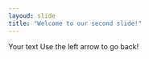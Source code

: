 ```yaml
---
layoud: slide
title: "Welcome to our second slide!"
---
```

Your text
Use the left arrow to go back!

